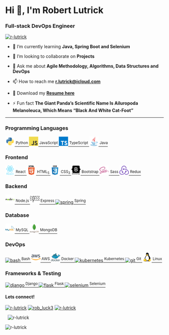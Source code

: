 <h1 align="left">Hi 👋, I'm Robert Lutrick</h1>
<h3 align="left">Full-stack DevOps Engineer</h3>
<p align="left">
    <a href="https://github.com/ryo-ma/github-profile-trophy">
        <img src="https://github-profile-trophy.vercel.app/?username=r-lutrick" 
             alt="r-lutrick" /></a>
</p>

- 🌱 I’m currently learning **Java, Spring Boot and Selenium**

- 🤝 I’m looking to collaborate on **Projects**

- 💬 Ask me about **Agile Methodology, Algorithms, Data Structures and DevOps**

- 📫 How to reach me **r.lutrick@icloud.com**

- 📄 Download my <a href="https://docs.google.com/document/d/1x0ngbBClBAd9IHtq7tCeKzJrIi_B0Q7aLvOtjItW3qQ/export?format=pdf" target="_blank" rel="noreferrer"> **Resume here** </a>

- ⚡ Fun fact **The Giant Panda’s Scientific Name Is Ailuropoda Melanoleuca, Which Means “Black And White Cat-Foot”**
---
<h3 align="left">Programming Languages</h3>
<p align="left">
    <a href="https://www.python.org" target="_blank" rel="noreferrer">
        <img src="https://raw.githubusercontent.com/devicons/devicon/master/icons/python/python-original.svg"
            alt="python" width="30" height="30" /><sup> Python </sup></a>
    <a href="https://developer.mozilla.org/en-US/docs/Web/JavaScript" target="_blank" rel="noreferrer">
        <img src="https://raw.githubusercontent.com/devicons/devicon/master/icons/javascript/javascript-original.svg"
            alt="javascript" width="30" height="30" /><sup> JavaScript </sup></a>
    <a href="https://www.typescriptlang.org/" target="_blank" rel="noreferrer">
        <img src="https://raw.githubusercontent.com/devicons/devicon/master/icons/typescript/typescript-original.svg"
            alt="typescript" width="30" height="30" /><sup> TypeScript </sup></a>
    <a href="https://www.java.com" target="_blank" rel="noreferrer">
        <img src="https://raw.githubusercontent.com/devicons/devicon/master/icons/java/java-original.svg" alt="java"
            width="30" height="30" /><sup> Java </sup></a>
</p>

<h3 align="left">Frontend</h3>
<p align="left">
    <a href="https://reactjs.org/" target="_blank" rel="noreferrer">
        <img src="https://raw.githubusercontent.com/devicons/devicon/master/icons/react/react-original-wordmark.svg"
            alt="react" width="30" height="30" /><sup> React </sup></a>
    <a href="https://www.w3.org/html/" target="_blank" rel="noreferrer">
        <img src="https://raw.githubusercontent.com/devicons/devicon/master/icons/html5/html5-original-wordmark.svg"
            alt="html5" width="30" height="30" /><sup> HTML<sub>5</sub> </sup></a>
    <a href="https://www.w3schools.com/css/" target="_blank" rel="noreferrer">
        <img src="https://raw.githubusercontent.com/devicons/devicon/master/icons/css3/css3-original-wordmark.svg"
            alt="css3" width="30" height="30" /><sup> CSS<sub>3</sub> </sup></a>
    <a href="https://getbootstrap.com" target="_blank" rel="noreferrer">
        <img src="https://raw.githubusercontent.com/devicons/devicon/master/icons/bootstrap/bootstrap-plain-wordmark.svg"
            alt="bootstrap" width="30" height="30" /><sup> Bootstrap </sup></a>
    <a href="https://sass-lang.com" target="_blank" rel="noreferrer">
        <img src="https://raw.githubusercontent.com/devicons/devicon/master/icons/sass/sass-original.svg" alt="sass"
            width="30" height="30" /> <sup> Sass </sup></a>
    <a href="https://redux.js.org" target="_blank" rel="noreferrer">
        <img src="https://raw.githubusercontent.com/devicons/devicon/master/icons/redux/redux-original.svg" alt="redux"
            width="30" height="30" /> <sup> Redux </sup></a>
</p>

<h3 align="left">Backend</h3>
<p align="left">
    <a href="https://nodejs.org" target="_blank" rel="noreferrer">
        <img src="https://raw.githubusercontent.com/devicons/devicon/master/icons/nodejs/nodejs-original-wordmark.svg"
            alt="nodejs" width="30" height="30" /><sup> Node.js </sup></a>
    <a href="https://expressjs.com" target="_blank" rel="noreferrer">
        <img src="https://raw.githubusercontent.com/rahuldkjain/github-profile-readme-generator/888aff31e1d26dd2a6acf6afebbc34970aeb0118/src/images/icons/BackendDevelopment/express.svg"
            alt="express" width="30" height="30" /><sup> Express </sup>
    </a>
    <a href="https://spring.io/" target="_blank" rel="noreferrer">
        <img src="https://www.vectorlogo.zone/logos/springio/springio-icon.svg" alt="spring" width="30"
            height="30" /><sup> Spring </sup>
    </a>
</p>

<h3 align="left">Database</h3>
<p align="left">
    <a href="https://www.mysql.com/" target="_blank" rel="noreferrer">
        <img src="https://raw.githubusercontent.com/devicons/devicon/master/icons/mysql/mysql-original-wordmark.svg"
            alt="mysql" width="30" height="30" /><sup> MySQL </sup> </a>
    <a href="https://www.mongodb.com/" target="_blank" rel="noreferrer">
        <img src="https://raw.githubusercontent.com/devicons/devicon/master/icons/mongodb/mongodb-original-wordmark.svg"
            alt="mongodb" width="30" height="30" /> <sup> MongoDB </sup> </a>
</p>

<h3 align="left">DevOps</h3>
<p align="left">
    <a href="https://www.gnu.org/software/bash/" target="_blank" rel="noreferrer">
        <img src="https://www.vectorlogo.zone/logos/gnu_bash/gnu_bash-icon.svg" alt="bash" width="30"
            height="30" /><sup> Bash </sup></a>
    <a href="https://aws.amazon.com" target="_blank" rel="noreferrer">
        <img src="https://raw.githubusercontent.com/devicons/devicon/master/icons/amazonwebservices/amazonwebservices-original-wordmark.svg"
            alt="aws" width="30" height="30" /><sup> AWS </sup></a>
    <a href="https://www.docker.com/" target="_blank" rel="noreferrer">
        <img src="https://raw.githubusercontent.com/devicons/devicon/master/icons/docker/docker-original-wordmark.svg"
            alt="docker" width="30" height="30" /><sup> Docker </sup></a>
    <a href="https://kubernetes.io" target="_blank" rel="noreferrer">
        <img src="https://www.vectorlogo.zone/logos/kubernetes/kubernetes-icon.svg" alt="kubernetes" width="30"
            height="30" /><sup> Kubernetes </sup></a>
    <a href="https://git-scm.com/" target="_blank" rel="noreferrer">
        <img src="https://www.vectorlogo.zone/logos/git-scm/git-scm-icon.svg" alt="git" width="30" height="30" /><sup>
            Git </sup></a>
    <a href="https://www.linux.org/" target="_blank" rel="noreferrer">
        <img src="https://raw.githubusercontent.com/devicons/devicon/master/icons/linux/linux-original.svg" alt="linux"
            width="30" height="30" /><sup> Linux </sup></a>
</p>

<h3 align="left">Frameworks & Testing</h3>
<p align="left">
    <a href="https://www.djangoproject.com/" target="_blank" rel="noreferrer">
        <img src="https://cdn.worldvectorlogo.com/logos/django.svg" alt="django" width="30" height="30" /><sup> Django
        </sup></a>
    <a href="https://flask.palletsprojects.com/" target="_blank" rel="noreferrer">
        <img src="https://www.vectorlogo.zone/logos/pocoo_flask/pocoo_flask-icon.svg" alt="flask" width="30"
            height="30" /><sup> Flask </sup></a>
    <a href="https://www.selenium.dev" target="_blank" rel="noreferrer">
        <img src="https://upload.wikimedia.org/wikipedia/commons/d/d5/Selenium_Logo.png" alt="selenium" width="30"
            height="30" /><sup> Selenium </sup></a>
</p>

<h4 align="left">Lets connect!</h4>
<p align="left">
    <a href="https://linkedin.com/in/r-lutrick" target="blank"><img src="https://raw.githubusercontent.com/rahuldkjain/github-profile-readme-generator/master/src/images/icons/Social/linked-in-alt.svg" alt="r-lutrick" height="30" width="30" /></a>
    <a href="https://instagram.com/rob_luck3" target="blank"><img src="https://raw.githubusercontent.com/rahuldkjain/github-profile-readme-generator/master/src/images/icons/Social/instagram.svg" alt="rob_luck3" height="30" width="30" /></a>
    <a href="https://www.leetcode.com/r-lutrick" target="blank"><img src="https://raw.githubusercontent.com/rahuldkjain/github-profile-readme-generator/master/src/images/icons/Social/leet-code.svg" alt="r-lutrick" height="30" width="30" /></a>
</p>


<p align="left">&nbsp;
  <img src="https://github-readme-stats.vercel.app/api?username=r-lutrick&show_icons=true&locale=en"
        alt="r-lutrick" />
  
</p>

<p align="left">
  <img src="https://github-readme-stats.vercel.app/api/top-langs?username=r-lutrick&show_icons=true&locale=en&layout=compact"
        alt="r-lutrick" />
</p>
